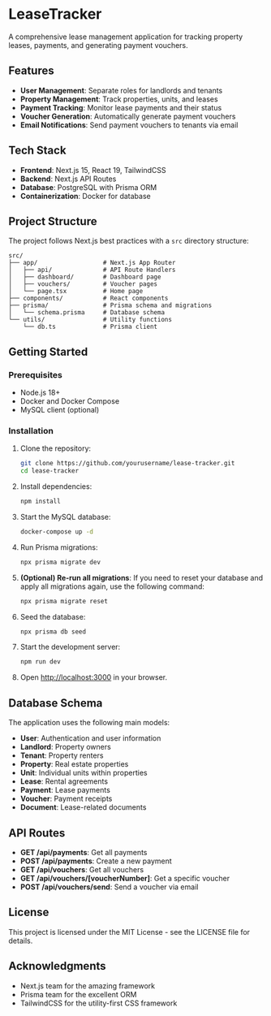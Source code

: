 # LeaseTracker

A comprehensive lease management application for tracking property leases, payments, and generating payment vouchers.

## Features

- **User Management**: Separate roles for landlords and tenants
- **Property Management**: Track properties, units, and leases
- **Payment Tracking**: Monitor lease payments and their status
- **Voucher Generation**: Automatically generate payment vouchers
- **Email Notifications**: Send payment vouchers to tenants via email

## Tech Stack

- **Frontend**: Next.js 15, React 19, TailwindCSS
- **Backend**: Next.js API Routes
- **Database**: PostgreSQL with Prisma ORM
- **Containerization**: Docker for database

## Project Structure

The project follows Next.js best practices with a `src` directory structure:

```
src/
├── app/                  # Next.js App Router
│   ├── api/              # API Route Handlers
│   ├── dashboard/        # Dashboard page
│   ├── vouchers/         # Voucher pages
│   └── page.tsx          # Home page
├── components/           # React components
├── prisma/               # Prisma schema and migrations
│   └── schema.prisma     # Database schema
└── utils/                # Utility functions
    └── db.ts             # Prisma client
```

## Getting Started

### Prerequisites

- Node.js 18+
- Docker and Docker Compose
- MySQL client (optional)

### Installation

1. Clone the repository:
   ```bash
   git clone https://github.com/yourusername/lease-tracker.git
   cd lease-tracker
   ```

2. Install dependencies:
   ```bash
   npm install
   ```

3. Start the MySQL database:
   ```bash
   docker-compose up -d
   ```

4. Run Prisma migrations:
   ```bash
   npx prisma migrate dev
   ```

5. **(Optional) Re-run all migrations**: If you need to reset your database and apply all migrations again, use the following command:
   ```bash
   npx prisma migrate reset
   ```

6. Seed the database:
   ```bash
   npx prisma db seed
   ```

7. Start the development server:
   ```bash
   npm run dev
   ```

8. Open [http://localhost:3000](http://localhost:3000) in your browser.

## Database Schema

The application uses the following main models:

- **User**: Authentication and user information
- **Landlord**: Property owners
- **Tenant**: Property renters
- **Property**: Real estate properties
- **Unit**: Individual units within properties
- **Lease**: Rental agreements
- **Payment**: Lease payments
- **Voucher**: Payment receipts
- **Document**: Lease-related documents

## API Routes

- **GET /api/payments**: Get all payments
- **POST /api/payments**: Create a new payment
- **GET /api/vouchers**: Get all vouchers
- **GET /api/vouchers/[voucherNumber]**: Get a specific voucher
- **POST /api/vouchers/send**: Send a voucher via email

## License

This project is licensed under the MIT License - see the LICENSE file for details.

## Acknowledgments

- Next.js team for the amazing framework
- Prisma team for the excellent ORM
- TailwindCSS for the utility-first CSS framework
